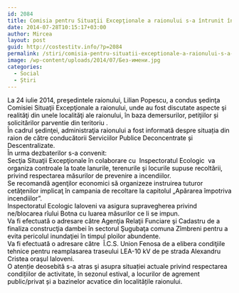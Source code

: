 ```yaml
---
id: 2084
title: Comisia pentru Situaţii Excepţionale a raionului s-a întrunit în şedinţă
date: 2014-07-28T10:15:17+03:00
author: Mircea
layout: post
guid: http://costestitv.info/?p=2084
permalink: /stiri/comisia-pentru-situatii-exceptionale-a-raionului-s-a-intrunit-in-sedinta/
image: /wp-content/uploads/2014/07/Без-имени.jpg
categories:
  - Social
  - Știri
---
```

<div style="color: #666666;">
  <span style="color: #000000;">La 24 iulie 2014, preşedintele raionului, Lilian Popescu, a condus şedinţa Comisiei Situaţii Excepţionale a raionului, unde au fost discutate aspecte şi realităţi din unele localităţi ale raionului, în baza demersurilor, petiţiilor și solicitărilor parventie din teritoriu .</span>
</div>

<!--more-->

<div style="color: #666666;">
</div>

<div style="color: #666666;">
  <span style="color: #000000;">În cadrul şedinţei, administraţia raionului a fost informată despre situația din raion de către conducătorii Serviciilor Publice Deconcentrate și Descentralizate.</span>
</div>

<div style="color: #666666;">
  <span style="color: #000000;">În urma dezbaterilor s-a convenit: </span>
</div>

<div style="color: #666666;">
</div>

<div style="color: #666666;">
  <span style="color: #000000;">Secţia Situaţii Excepţionale în colaborare cu  Inspectoratul Ecologic  va organiza controale la toate lanurile, terenurile şi locurile supuse recoltării, privind respectarea măsurilor de prevenire a incendiilor.</span>
</div>

<div style="color: #666666;">
</div>

<div style="color: #666666;">
  <span style="color: #000000;">Se recomandă agenţilor economici să organizeze instruirea tuturor cetăţenilor implicaţ în campania de recoltare la capitolul „Apărarea împotriva incendiilor”.</span>
</div>

<div style="color: #666666;">
</div>

<div style="color: #666666;">
  <span style="color: #000000;">Inspectoratul Ecologic Ialoveni va asigura supravegherea privind ne/blocarea rîului Botna cu luarea măsurilor ce li se impun.</span>
</div>

<div style="color: #666666;">
</div>

<div style="color: #666666;">
  <span style="color: #000000;">Va fi efectuată o adresare către Agenţia Relaţii Funciare şi Cadastru de a finaliza construcţia dambei în sectorul Şugubaţa comuna Zîmbreni pentru a evita pericolul inundaţiei în timpul ploilor abundente.</span>
</div>

<div style="color: #666666;">
</div>

<div style="color: #666666;">
  <span style="color: #000000;">Va fi efectuată o adresare către  Î.C.S. Union Fenosa de a elibera condiţiile tehnice pentru reamplasarea traseului LEA-10 kV de pe strada Alexandru Cristea oraşul Ialoveni. </span>
</div>

<div style="color: #666666;">
</div>

<div style="color: #666666;">
</div>

<div style="color: #666666;">
  <span style="color: #000000;">O atenție deosebită s-a atras şi asupra situației actuale privind respectarea condițiilor de activitate, în sezonul estival, a locurilor de agrement public/privat și a bazinelor acvatice din localitățile raionului.</span>
</div>